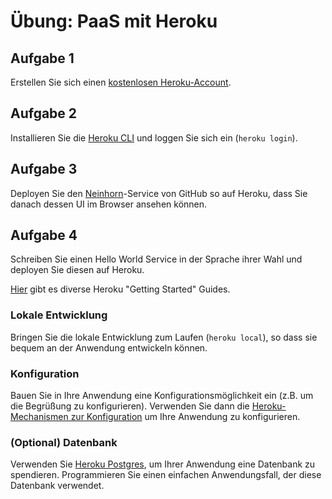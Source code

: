 # Übung: PaaS mit Heroku

## Aufgabe 1

Erstellen Sie sich einen [kostenlosen Heroku-Account](https://signup.heroku.com/).

## Aufgabe 2

Installieren Sie die [Heroku CLI](https://devcenter.heroku.com/articles/heroku-cli) und loggen Sie sich ein (`heroku login`).

## Aufgabe 3

Deployen Sie den [Neinhorn](https://github.com/zalintyre/neinhorn)-Service von GitHub so auf Heroku, dass Sie danach dessen UI im Browser ansehen können.

## Aufgabe 4

Schreiben Sie einen Hello World Service in der Sprache ihrer Wahl und deployen Sie diesen auf Heroku.

[Hier](https://devcenter.heroku.com/start) gibt es diverse Heroku "Getting Started" Guides.

### Lokale Entwicklung

Bringen Sie die lokale Entwicklung zum Laufen (`heroku local`), so dass sie bequem an der Anwendung entwickeln können.

### Konfiguration

Bauen Sie in Ihre Anwendung eine Konfigurationsmöglichkeit ein (z.B. um die Begrüßung zu konfigurieren).
Verwenden Sie dann die [Heroku-Mechanismen zur Konfiguration](https://devcenter.heroku.com/articles/config-vars) um
Ihre Anwendung zu konfigurieren.

### (Optional) Datenbank

Verwenden Sie [Heroku Postgres](https://www.heroku.com/postgres), um Ihrer Anwendung eine Datenbank zu spendieren.
Programmieren Sie einen einfachen Anwendungsfall, der diese Datenbank verwendet.
